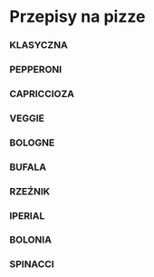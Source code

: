 # Przepisy na pizze

### KLASYCZNA

### PEPPERONI

### CAPRICCIOZA

### VEGGIE

### BOLOGNE

### BUFALA

### RZEŹNIK

### IPERIAL

### BOLONIA

### SPINACCI
